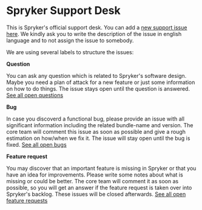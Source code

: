 # Spryker Support Desk
This is Spryker's official support desk. You can add a [new support issue here](https://github.com/spryker/support/issues/new). We kindly ask you to write the description of the issue in english language and to not assign the issue to somebody.

We are using several labels to structure the issues:

**Question** 

You can ask any question which is related to Spryker's software design. Maybe you need a plan of attack for a new feature or just some information on how to do things. The issue stays open until the question is answered. [See all open questions](https://github.com/spryker/support/labels/Question)

**Bug**

In case you discoverd a functional bug, please provide an issue with all significant information including the related bundle-name and version. The core team will comment this issue as soon as possible and give a rough estimation on how/when we fix it. The issue will stay open until the bug is fixed. [See all open bugs](https://github.com/spryker/support/labels/Bug)

**Feature request**

You may discover that an important feature is missing in Spryker or that you have an idea for improvements. Please write some notes about what is missing or could be better. The core team will comment it as soon as possible, so you will get an answer if the feature request is taken over into Spryker's backlog. These issues will be closed afterwards. [See all open feature requests](https://github.com/spryker/support/labels/Feature%20request)
